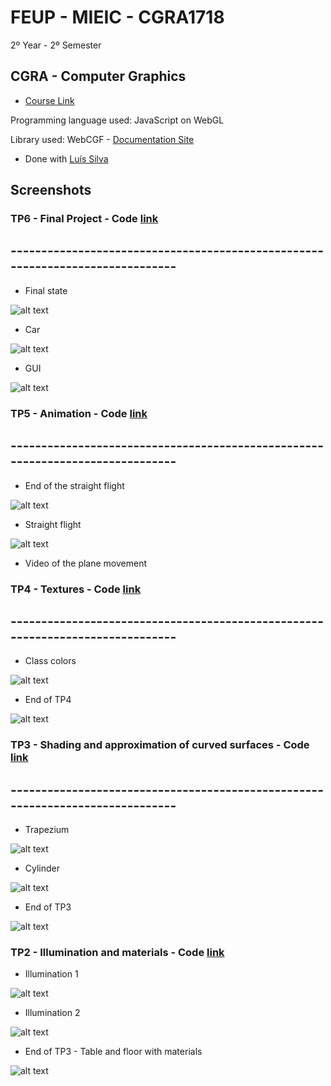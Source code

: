 # FEUP - MIEIC - CGRA1718
2º Year - 2º Semester 

## CGRA - Computer Graphics
* [Course Link](https://sigarra.up.pt/feup/pt/ucurr_geral.ficha_uc_view?pv_ocorrencia_id=399891)

Programming language used: JavaScript on WebGL

Library used: WebCGF - [Documentation Site](https://paginas.fe.up.pt/~ruirodrig/pub/sw/webcgf/docs/)

* Done with [Luís Silva](https://github.com/luisdiogo98)

## Screenshots


### TP6 - Final Project - Code [link](https://github.com/EstevesAndre/CGRA1718/tree/master/WebCGF.tp6/tp6)
## ------------------------------------------------------------------------------


* Final state

![alt text](https://github.com/EstevesAndre/CGRA1718/blob/master/WebCGF.tp6/CGFImage-tp6-T3G10-7.3.png)

* Car

![alt text](https://github.com/EstevesAndre/CGRA1718/blob/master/WebCGF.tp6/CGFImage-tp6-T3G10-2.4.png)

* GUI

![alt text](https://github.com/EstevesAndre/CGRA1718/blob/master/WebCGF.tp6/GUI.png)


### TP5 - Animation - Code [link](https://github.com/EstevesAndre/CGRA1718/tree/master/WebCGF.tp5/tp5)
## ------------------------------------------------------------------------------


* End of the straight flight

![alt text](https://github.com/EstevesAndre/CGRA1718/blob/master/WebCGF.tp5/CGFImage-tp5-T3G10-extra.png)

* Straight flight

![alt text](https://github.com/EstevesAndre/CGRA1718/blob/master/WebCGF.tp5/CGFImage-tp5-T3G10-extra-straight.png)

* Video of the plane movement


### TP4 - Textures - Code [link](https://github.com/EstevesAndre/CGRA1718/tree/master/WebCGF.tp4/tp4)
## ------------------------------------------------------------------------------


* Class colors

![alt text](https://github.com/EstevesAndre/CGRA1718/blob/master/WebCGF.tp4/CGFImage-tp4-T3G10-3.3.png)

* End of TP4 

![alt text](https://github.com/EstevesAndre/CGRA1718/blob/master/WebCGF.tp4/CGFImage-tp4-T3G10-extra.png)


### TP3 - Shading and approximation of curved surfaces - Code [link](https://github.com/EstevesAndre/CGRA1718/tree/master/WebCGF.tp3/tp3)
## ------------------------------------------------------------------------------


* Trapezium

![alt text](https://github.com/EstevesAndre/CGRA1718/blob/master/WebCGF.tp3/CGFImage-tp3-T3G10-1.3.png)

* Cylinder

![alt text](https://github.com/EstevesAndre/CGRA1718/blob/master/WebCGF.tp3/CGFImage-tp3-T3G10-2.4.png)

* End of TP3

![alt text](https://github.com/EstevesAndre/CGRA1718/blob/master/WebCGF.tp3/CGFImage-tp3-T3G10-extra.png)


### TP2 - Illumination and materials - Code [link](https://github.com/EstevesAndre/CGRA1718/tree/master/WebCGF.tp2/tp2)


* Illumination 1

![alt text](https://github.com/EstevesAndre/CGRA1718/blob/master/WebCGF.tp2/CGFImage‐tp2‐T3G10‐2.8.png)

* Illumination 2

![alt text](https://github.com/EstevesAndre/CGRA1718/blob/master/WebCGF.tp2/CGFImage-tp2-T3G10-3.4.png)

* End of TP3 - Table and floor with materials

![alt text](https://github.com/EstevesAndre/CGRA1718/blob/master/WebCGF.tp2/CGFImage‐tp2‐T3G10‐extra.png)


